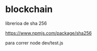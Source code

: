 # blockchain


librerioa de sha 256

https://www.npmjs.com/package/sha256

para correr node dev/test.js
